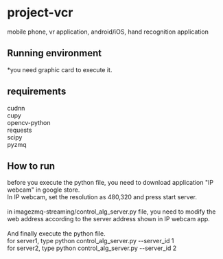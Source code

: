 # project-vcr
mobile phone, vr application, android/iOS, hand recognition application

## Running environment
*you need graphic card to execute it.

## requirements
cudnn <br />
cupy<br />
opencv-python<br />
requests<br />
scipy<br />
pyzmq

## How to run
before you execute the python file, you need to download application "IP webcam" in google store.<br />
In IP webcam, set the resolution as 480,320 and press start server.<br />
<br />
in imagezmq-streaming/control_alg_server.py file, you need to modify the web address according to the server address shown in IP webcam app.<br />
<br />
And finally execute the python file.<br />
for server1, type python control_alg_server.py --server_id 1 <br />
for server2, type python control_alg_server.py --server_id 2 <br />

